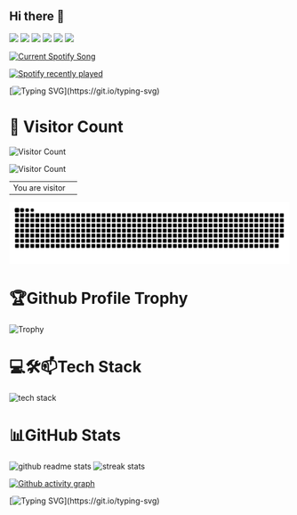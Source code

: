 ## Hi there 👋

![](http://github-profile-summary-cards.vercel.app/api/cards/profile-details?username=kinho6119&theme=github)
![](http://github-profile-summary-cards.vercel.app/api/cards/productive-time?username=kinho6119&theme=github&utcOffset=8)
![](http://github-profile-summary-cards.vercel.app/api/cards/profile-details?username=kinho6119&theme=github_dark)
![](http://github-profile-summary-cards.vercel.app/api/cards/productive-time?username=kinho6119&theme=github_dark&utcOffset=8)
![](http://github-profile-summary-cards.vercel.app/api/cards/profile-details?username=kinho6119&theme=dark)
![](http://github-profile-summary-cards.vercel.app/api/cards/stats?username=kinho6119&theme=dark)

<a href="https://open.spotify.com/user/31gzoeut7lw4cz7v54tofk4f6m3i">
  <picture>
    <source media="(prefers-color-scheme: light), (prefers-color-scheme: no-preference)" srcset="https://kinho6119.pythonanywhere.com?theme=light&scan=true&spin=true" />
    <source media="(prefers-color-scheme: dark)" srcset="https://kinho6119.pythonanywhere.com?theme=dark&scan=true&spin=true" />
    <img alt="Current Spotify Song" src="https://kinho6119.pythonanywhere.com?theme=light&scan=true&spin=true" /> <!-- https://github.com/kinho6119/Spotify-Readme -->
  </picture>
</a>


[![Spotify recently played](https://spotify-recently-played-readme.vercel.app/api?user=31gzoeut7lw4cz7v54tofk4f6m3i)](https://open.spotify.com/user/31gzoeut7lw4cz7v54tofk4f6m3i)


[![Typing SVG](https://readme-typing-svg.demolab.com?font=Fira+Code&size=30&duration=1000&pause=1000&color=25A641&background=00000000&center=true%C2%A0%E7%9C%9F%E7%9A%84&vCenter=true%C2%A0%E7%9C%9F%E7%9A%84&repeat=true%C2%A0%E7%9C%9F%E7%9A%84&random=false%C2%A0%E9%94%99%E8%AF%AF%E7%9A%84&width=435&lines=Welcome+to+my+GitHub+profile!)](https://git.io/typing-svg)

# 👣 Visitor Count
<img src="https://komarev.com/ghpvc/?username=kinho6119&color=blue&style=for-the-badge&label=You+are+visitor" alt="Visitor Count" width="200" height="50">

![Visitor Count](https://profile-counter.glitch.me/kinho6119/count.svg)


<table>
  <tr>
    <td>You are visitor</td>
    <td><img src="https://profile-counter.glitch.me/kinho6119/count.svg" alt="" /></td>
  </tr>
</table>

<picture>
  <source media="(prefers-color-scheme: dark)" srcset="https://raw.githubusercontent.com/kinho6119/kinho6119/output/github-contribution-grid-snake-dark.svg">
  <source media="(prefers-color-scheme: light), (prefers-color-scheme: no-preference)" srcset="https://raw.githubusercontent.com/kinho6119/kinho6119/output/github-contribution-grid-snake.svg">
  <img alt="github contribution grid snake animation" src="https://raw.githubusercontent.com/kinho6119/kinho6119/output/github-contribution-grid-snake.svg">
</picture>


# 🏆Github Profile Trophy
![Trophy](https://github-profile-trophy.vercel.app/?username=kinho6119&theme=onedark&no-bg=true&column=-1&no-frame=true)


# 💻🛠📫Tech Stack
<picture>
  <source srcset="https://github.com/kinho6119/kinho6119/raw/main/skill-icons-dark.svg" media="(prefers-color-scheme: dark)" />
  <source srcset="https://github.com/kinho6119/kinho6119/raw/main/skill-icons-light.svg" media="(prefers-color-scheme: light), (prefers-color-scheme: no-preference)" />
  <img alt="tech stack" src="https://github.com/kinho6119/kinho6119/raw/main/skill-icons-light.svg" />
</picture>

# 📊GitHub Stats
<picture>
  <source srcset="https://github-readme-stats.vercel.app/api?username=kinho6119&hide_border=true&show_icons=true&theme=vue-dark&title_color=39d353&icon_color=39d353&bg_color=00000000" media="(prefers-color-scheme: dark)" />
  <source srcset="https://github-readme-stats.vercel.app/api?username=kinho6119&hide_border=true&show_icons=true&theme=vue&title_color=39d353&icon_color=39d353&bg_color=00000000" media="(prefers-color-scheme: light), (prefers-color-scheme: no-preference)" />
  <img alt="github readme stats" src="https://github-readme-stats.vercel.app/api?username=kinho6119&hide_border=true&show_icons=true&theme=vue&title_color=39d353&icon_color=39d353&bg_color=00000000" />
</picture>

<picture>
  <source srcset="https://streak-stats.demolab.com/?user=kinho6119&hide_border=true&border=E4E2E3&theme=github-dark&background=00000000&fire=39d353" media="(prefers-color-scheme: dark)" />
  <source srcset="https://streak-stats.demolab.com/?user=kinho6119&hide_border=true&border=E4E2E3&theme=github-light&background=00000000&dates=39d353" media="(prefers-color-scheme: light), (prefers-color-scheme: no-preference)" />
  <img alt="streak stats" src="https://streak-stats.demolab.com/?user=kinho6119&hide_border=true&border=E4E2E3&theme=github-light&background=00000000&dates=39d353" />
</picture>


[![Github activity graph](https://github-readme-activity-graph.vercel.app/graph?username=kinho6119&hide_border=true&theme=github-compact&area=true)](https://github.com/ashutosh00710/github-readme-activity-graph)


[![Typing SVG](https://readme-typing-svg.demolab.com?font=Fira+Code&size=30&duration=1000&pause=1000&color=25A641&background=00000000&center=false&vCenter=false&multiline=true&repeat=false&random=false&width=520&height=230&separator=%3D&lines=%23include+%3Cstdio.h%3E%3Dint+main(void)%3D%7B%3D&nbsp;&nbsp;&nbsp;&nbsp;printf(%22Hello+World!%5Cn%22);%3D&nbsp;&nbsp;&nbsp;&nbsp;return+0;%3D%7D)](https://git.io/typing-svg)



<!--START_SECTION:waka-->
<!--END_SECTION:waka-->

<!--
**kinho6119/kinho6119** is a ✨ _special_ ✨ repository because its `README.md` (this file) appears on your GitHub profile.

Here are some ideas to get you started:

- 🔭 I’m currently working on ...
- 🌱 I’m currently learning ...
- 👯 I’m looking to collaborate on ...
- 🤔 I’m looking for help with ...
- 💬 Ask me about ...
- 📫 How to reach me: ...
- 😄 Pronouns: ...
- ⚡ Fun fact: ...
-->
